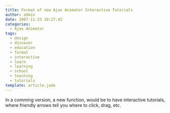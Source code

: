 ```yaml
---
title: Format of new Ajax Animator Interactive Tutorials
author: admin
date: 2007-11-23 10:27:42
categories:
  - Ajax Animator
tags: 
  - design
  - discover
  - education
  - format
  - interactive
  - learn
  - learning
  - school
  - teaching
  - tutorials
template: article.jade
---
```


In a comming version, a new function, would be to have interactive tutorials, where friendly arrows tell you where to click, drag, etc.
